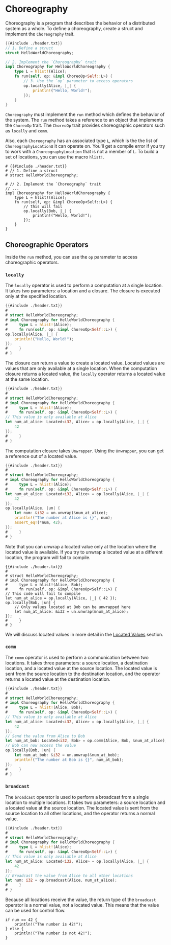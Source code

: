 # Choreography

Choreography is a program that describes the behavior of a distributed system as a whole. To define a choreography, create a struct and implement the `Choreography` trait.

```rust
{{#include ./header.txt}}
// 1. Define a struct
struct HelloWorldChoreography;

// 2. Implement the `Choreography` trait
impl Choreography for HelloWorldChoreography {
    type L = hlist!(Alice);
    fn run(self, op: &impl ChoreoOp<Self::L>) {
        // 3. Use the `op` parameter to access operators
        op.locally(Alice, |_| {
            println!("Hello, World!");
        });
    }
}
```

`Choreography` must implement the `run` method which defines the behavior of the system. The `run` method takes a reference to an object that implements the `ChoreoOp` trait. The `ChoreoOp` trait provides choreographic operators such as `locally` and `comm`.

Also, each `Choreography` has an associated type `L`, which is the the list of `ChoreographyLocation`s it can operate on. You'll get a compile error if you try to work with a `ChoreographyLocation` that is not a member of `L`. To build a set of locations, you can use the macro `hlist!`.

```rust, compile_fail
# {{#include ./header.txt}}
# // 1. Define a struct
# struct HelloWorldChoreography;

# // 2. Implement the `Choreography` trait
// ...
impl Choreography for HelloWorldChoreography {
    type L = hlist!(Alice);
    fn run(self, op: &impl ChoreoOp<Self::L>) {
        // this will fail
        op.locally(Bob, |_| {
            println!("Hello, World!");
        });
    }
}
```


## Choreographic Operators

Inside the `run` method, you can use the `op` parameter to access choreographic operators.

### `locally`

The `locally` operator is used to perform a computation at a single location. It takes two parameters: a location and a closure. The closure is executed only at the specified location.

```rust
{{#include ./header.txt}}
#
# struct HelloWorldChoreography;
# impl Choreography for HelloWorldChoreography {
#     type L = hlist!(Alice);
#     fn run(self, op: &impl ChoreoOp<Self::L>) {
op.locally(Alice, |_| {
    println!("Hello, World!");
});
#     }
# }
```

The closure can return a value to create a located value. Located values are values that are only available at a single location. When the computation closure returns a located value, the `locally` operator returns a located value at the same location.

```rust
{{#include ./header.txt}}
#
# struct HelloWorldChoreography;
# impl Choreography for HelloWorldChoreography {
#     type L = hlist!(Alice);
#     fn run(self, op: &impl ChoreoOp<Self::L>) {
// This value is only available at Alice
let num_at_alice: Located<i32, Alice> = op.locally(Alice, |_| {
    42
});
#     }
# }
```

The computation closure takes `Unwrapper`. Using the `Unwrapper`, you can get a reference out of a located value.

```rust
{{#include ./header.txt}}
#
# struct HelloWorldChoreography;
# impl Choreography for HelloWorldChoreography {
#     type L = hlist!(Alice);
#     fn run(self, op: &impl ChoreoOp<Self::L>) {
let num_at_alice: Located<i32, Alice> = op.locally(Alice, |_| {
    42
});
op.locally(Alice, |un| {
    let num: &i32 = un.unwrap(&num_at_alice);
    println!("The number at Alice is {}", num);
    assert_eq!(*num, 42);
});
#     }
# }
```

Note that you can unwrap a located value only at the location where the located value is available. If you try to unwrap a located value at a different location, the program will fail to compile.

```rust, compile_fail
{{#include ./header.txt}}
#
# struct HelloWorldChoreography;
# impl Choreography for HelloWorldChoreography {
#     type L = hlist!(Alice, Bob);
#     fn run(self, op: &impl ChoreoOp<Self::L>) {
// This code will fail to compile
let num_at_alice = op.locally(Alice, |_| { 42 });
op.locally(Bob, |un| {
    // Only values located at Bob can be unwrapped here
    let num_at_alice: &i32 = un.unwrap(&num_at_alice);
});
#     }
# }
```

We will discuss located values in more detail in the [Located Values](./guide-located-values.md) section.

### `comm`

The `comm` operator is used to perform a communication between two locations. It takes three parameters: a source location, a destination location, and a located value at the source location. The located value is sent from the source location to the destination location, and the operator returns a located value at the destination location.

```rust
{{#include ./header.txt}}
#
# struct HelloWorldChoreography;
# impl Choreography for HelloWorldChoreography {
#     type L = hlist!(Alice, Bob);
#     fn run(self, op: &impl ChoreoOp<Self::L>) {
// This value is only available at Alice
let num_at_alice: Located<i32, Alice> = op.locally(Alice, |_| {
    42
});
// Send the value from Alice to Bob
let num_at_bob: Located<i32, Bob> = op.comm(Alice, Bob, &num_at_alice);
// Bob can now access the value
op.locally(Bob, |un| {
    let num_at_bob: &i32 = un.unwrap(&num_at_bob);
    println!("The number at Bob is {}", num_at_bob);
});
#     }
# }
```

### `broadcast`

The `broadcast` operator is used to perform a broadcast from a single location to multiple locations. It takes two parameters: a source location and a located value at the source location. The located value is sent from the source location to all other locations, and the operator returns a normal value.

```rust
{{#include ./header.txt}}
#
# struct HelloWorldChoreography;
# impl Choreography for HelloWorldChoreography {
#     type L = hlist!(Alice);
#     fn run(self, op: &impl ChoreoOp<Self::L>) {
// This value is only available at Alice
let num_at_alice: Located<i32, Alice> = op.locally(Alice, |_| {
    42
});
// Broadcast the value from Alice to all other locations
let num: i32 = op.broadcast(Alice, num_at_alice);
#     }
# }
```

Because all locations receive the value, the return type of the `broadcast` operator is a normal value, not a located value. This means that the value can be used for control flow.

```rust, ignore
if num == 42 {
    println!("The number is 42!");
} else {
    println!("The number is not 42!");
}
```

